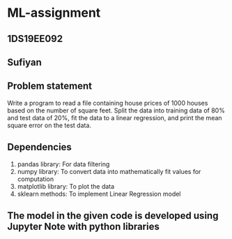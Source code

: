 # ML-assignment

## 1DS19EE092
## Sufiyan

## Problem statement

Write a program to read a file containing house prices of 1000 houses based on the number of square feet. Split the data into training data of 80% and test data of 20%, fit the data to a linear regression, and print the mean square error on the test data.

## Dependencies
1. pandas library: For data filtering
2. numpy library: To convert data into mathematically fit values for computation
3. matplotlib library: To plot the data
4. sklearn methods: To implement Linear Regression model

## The model in the given code is developed using Jupyter Note with python libraries
